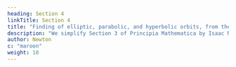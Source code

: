 ```yaml
---
heading: Section 4
linkTitle: Section 4
title: "Finding of elliptic, parabolic, and hyperbolic orbits, from the focus given."
description: "We simplify Section 3 of Principia Mathematica by Isaac Newton"
author: Newton
c: "maroon"
weight: 10
---
```


